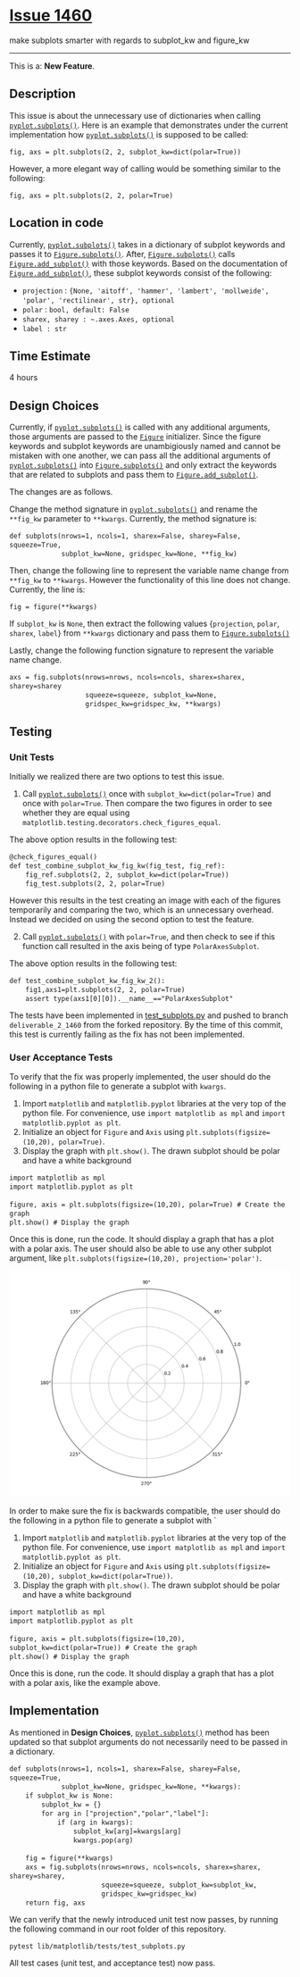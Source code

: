 # [Issue 1460](https://github.com/matplotlib/matplotlib/issues/1460)

make subplots smarter with regards to subplot_kw and figure_kw

----------------------------------------------------

This is a: **New Feature**.

## Description

This issue is about the unnecessary use of  dictionaries when calling [`pyplot.subplots()`](https://github.com/CSCD01-team04/matplotlib/blob/master/lib/matplotlib/pyplot.py#L1034). 
Here is an example that demonstrates under the current implementation how [`pyplot.subplots()`](https://github.com/CSCD01-team04/matplotlib/blob/master/lib/matplotlib/pyplot.py#L1034) is supposed to be called: 
``` 
fig, axs = plt.subplots(2, 2, subplot_kw=dict(polar=True))
```

However, a more elegant way of calling would be something similar to the following: 
``` 
fig, axs = plt.subplots(2, 2, polar=True) 
```

## Location in code
Currently, [`pyplot.subplots()`](https://github.com/CSCD01-team04/matplotlib/blob/master/lib/matplotlib/pyplot.py#L1034) takes in a dictionary of subplot keywords and passes it to [`Figure.subplots()`](https://github.com/CSCD01-team04/matplotlib/blob/master/lib/matplotlib/figure.py#L1406). After, [`Figure.subplots()`](https://github.com/CSCD01-team04/matplotlib/blob/master/lib/matplotlib/figure.py#L1406) calls [`Figure.add_subplot()`](https://github.com/CSCD01-team04/matplotlib/blob/master/lib/matplotlib/figure.py#L1244) with those keywords. Based on the documentation of [`Figure.add_subplot()`](https://github.com/CSCD01-team04/matplotlib/blob/master/lib/matplotlib/figure.py#L1244), these subplot keywords consist of the following:
* `projection` : `{None, 'aitoff', 'hammer', 'lambert', 'mollweide', 'polar', 'rectilinear', str}, optional`
* `polar` : `bool, default: False`
* `sharex, sharey : ~.axes.Axes, optional`
* `label : str`

## Time Estimate
4 hours

## Design Choices
Currently, if [`pyplot.subplots()`](https://github.com/CSCD01-team04/matplotlib/blob/master/lib/matplotlib/pyplot.py#L1034) is called with any additional arguments, those arguments are passed to the [`Figure`](https://github.com/CSCD01-team04/matplotlib/blob/master/lib/matplotlib/figure.py) initializer. Since the figure keywords and subplot keywords are unambigiously named and cannot be mistaken with one another, we can pass all the additional arguments of [`pyplot.subplots()`](https://github.com/CSCD01-team04/matplotlib/blob/master/lib/matplotlib/pyplot.py#L1034) into [`Figure.subplots()`](https://github.com/CSCD01-team04/matplotlib/blob/master/lib/matplotlib/figure.py#L1406) and only extract the keywords that are related to subplots and pass them to [`Figure.add_subplot()`](https://github.com/CSCD01-team04/matplotlib/blob/master/lib/matplotlib/figure.py#L1244).

The changes are as follows.

Change the method signature in [`pyplot.subplots()`](https://github.com/CSCD01-team04/matplotlib/blob/master/lib/matplotlib/pyplot.py#L1034) and rename the `**fig_kw` parameter to `**kwargs`.
Currently, the method signature is:
```
def subplots(nrows=1, ncols=1, sharex=False, sharey=False, squeeze=True, 
             subplot_kw=None, gridspec_kw=None, **fig_kw)
```
Then, change the following line to represent the variable name change from `**fig_kw` to `**kwargs`. However the functionality of this line does not change. Currently, the line is:
```
fig = figure(**kwargs)
```
If `subplot_kw` is `None`, then extract the following values {`projection`, `polar`, `sharex`, `label`} from `**kwargs` dictionary and pass them to [`Figure.subplots()`](https://github.com/CSCD01-team04/matplotlib/blob/master/lib/matplotlib/figure.py#L1406)

Lastly, change the following function signature to represent the variable name change.
```
axs = fig.subplots(nrows=nrows, ncols=ncols, sharex=sharex, sharey=sharey 
                   squeeze=squeeze, subplot_kw=None, 
                   gridspec_kw=gridspec_kw, **kwargs)
```

## Testing

### Unit Tests

Initially we realized there are two options to test this issue.
1. Call [`pyplot.subplots()`](https://github.com/CSCD01-team04/matplotlib/blob/master/lib/matplotlib/pyplot.py#L1034) once with `subplot_kw=dict(polar=True)` and once with `polar=True`. Then compare the two figures in order to see whether they are equal using `matplotlib.testing.decorators.check_figures_equal`.

The above option results in the following test:

```
@check_figures_equal()
def test_combine_subplot_kw_fig_kw(fig_test, fig_ref):
    fig_ref.subplots(2, 2, subplot_kw=dict(polar=True))
    fig_test.subplots(2, 2, polar=True)
```
However this results in the test creating an image with each of the figures temporarily and comparing the two, which is an unnecessary overhead. Instead we decided on using the second option to test the feature.

2. Call [`pyplot.subplots()`](https://github.com/CSCD01-team04/matplotlib/blob/master/lib/matplotlib/pyplot.py#L1034) with `polar=True`, and then check to see if this function call resulted in the axis being of type `PolarAxesSubplot`. 

The above option results in the following test:

```
def test_combine_subplot_kw_fig_kw_2():
    fig1,axs1=plt.subplots(2, 2, polar=True)
    assert type(axs1[0][0]).__name__=="PolarAxesSubplot"
```

The tests have been implemented in [test_subplots.py](https://github.com/CSCD01-team04/matplotlib/blob/master/lib/matplotlib/tests/test_subplots.py#L178) and pushed to branch `deliverable_2_1460` from the forked repository. By the time of this commit, this test is currently failing as the fix has not been implemented.

### User Acceptance Tests

To verify that the fix was properly implemented, the user should do the following in a python file to generate a subplot with `kwargs`.


1. Import `matplotlib` and `matplotlib.pyplot` libraries at the very top of the python file. For convenience, use `import matplotlib as mpl` and `import matplotlib.pyplot as plt`.
2. Initialize an object for `Figure` and `Axis` using `plt.subplots(figsize=(10,20), polar=True)`.
3. Display the graph with `plt.show()`. The drawn subplot should be polar and have a white background

```
import matplotlib as mpl
import matplotlib.pyplot as plt

figure, axis = plt.subplots(figsize=(10,20), polar=True) # Create the graph
plt.show() # Display the graph
```

Once this is done, run the code. It should display a graph that has a plot with a polar axis. The user should also be able to use any other subplot argument, like `plt.subplots(figsize=(10,20), projection='polar')`.

![example_image](./img/example_polar_projection.png)

In order to make sure the fix is backwards compatible, the user should do the following in a python file to generate a subplot with ` 

1. Import `matplotlib` and `matplotlib.pyplot` libraries at the very top of the python file. For convenience, use `import matplotlib as mpl` and `import matplotlib.pyplot as plt`.
2. Initialize an object for `Figure` and `Axis` using `plt.subplots(figsize=(10,20), subplot_kw=dict(polar=True))`.
3. Display the graph with `plt.show()`. The drawn subplot should be polar and have a white background

```
import matplotlib as mpl
import matplotlib.pyplot as plt

figure, axis = plt.subplots(figsize=(10,20), subplot_kw=dict(polar=True)) # Create the graph
plt.show() # Display the graph
```

Once this is done, run the code. It should display a graph that has a plot with a polar axis, like the example above.

## Implementation

As mentioned in **Design Choices**, [`pyplot.subplots()`](https://github.com/CSCD01-team04/matplotlib/blob/master/lib/matplotlib/pyplot.py#L1034) method has been updated so that subplot arguments do not necessarily need to be passed in a dictionary. 

```
def subplots(nrows=1, ncols=1, sharex=False, sharey=False, squeeze=True,
             subplot_kw=None, gridspec_kw=None, **kwargs):
    if subplot_kw is None:
        subplot_kw = {}
        for arg in ["projection","polar","label"]:
            if (arg in kwargs):
                subplot_kw[arg]=kwargs[arg]
                kwargs.pop(arg)

    fig = figure(**kwargs)
    axs = fig.subplots(nrows=nrows, ncols=ncols, sharex=sharex, sharey=sharey,
                       squeeze=squeeze, subplot_kw=subplot_kw,
                       gridspec_kw=gridspec_kw)
    return fig, axs
```
We can verify that the newly introduced unit test now passes, by running the following command in our root folder of this repository.

```
pytest lib/matplotlib/tests/test_subplots.py
```

All test cases (unit test, and acceptance test) now pass.